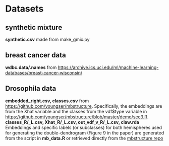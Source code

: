 # Datasets

## synthetic mixture
**synthetic.csv**
made from make_gmix.py

## breast cancer data
**wdbc.data/.names**
from https://archive.ics.uci.edu/ml/machine-learning-databases/breast-cancer-wisconsin/

## Drosophila data
**embedded_right.csv, classes.csv** 
from https://github.com/youngser/mbstructure. Specifically, the embeddings are from the Xhat variable and the classes from the vdf$type variable in https://github.com/youngser/mbstructure/blob/master/demo/sec3.R.
**classes_R/_L.csv, Xhat_R/_L.csv, out_vdf_v_R/_L.csv, claw.rda**
Embeddings and specific labels (or subclasses) for both hemispheres used for generating the double-dendrogram (Figure 9 in the paper) are generated from the script in **mb_data.R** or retrieved directly from the [mbstructure repo](https://github.com/youngser/mbstructure/blob/master/data/claw.rda)